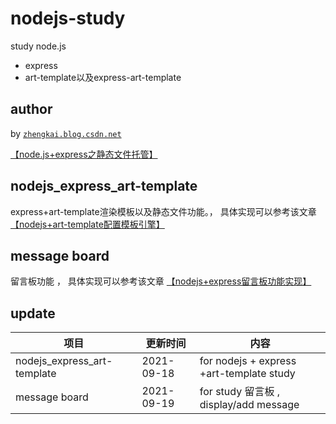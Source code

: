 # nodejs-study
study node.js
- express
- art-template以及express-art-template

author
----
by [`zhengkai.blog.csdn.net`](https://zhengkai.blog.csdn.net)


[【node.js+express之静态文件托管】](https://zhengkai.blog.csdn.net/article/details/120379741)

nodejs_express_art-template
----
express+art-template渲染模板以及静态文件功能。， 具体实现可以参考该文章 [【nodejs+art-template配置模板引擎】](https://zhengkai.blog.csdn.net/article/details/120378487)

message board 
----
留言板功能 ， 具体实现可以参考该文章 [【nodejs+express留言板功能实现】](https://zhengkai.blog.csdn.net/article/details/120380820)


update
----

项目     | 更新时间 | 内容
-------- | ----- | -----
nodejs_express_art-template| 2021-09-18|for nodejs + express +art-template study 
message board | 2021-09-19 |for study 留言板 , display/add message 

